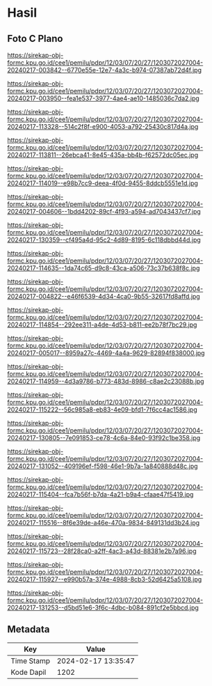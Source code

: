 # Hasil

## Foto C Plano

https://sirekap-obj-formc.kpu.go.id/cee1/pemilu/pdpr/12/03/07/20/27/1203072027004-20240217-003842--6770e55e-12e7-4a3c-b974-07387ab72d4f.jpg

https://sirekap-obj-formc.kpu.go.id/cee1/pemilu/pdpr/12/03/07/20/27/1203072027004-20240217-003950--fea1e537-3977-4ae4-ae10-1485036c7da2.jpg

https://sirekap-obj-formc.kpu.go.id/cee1/pemilu/pdpr/12/03/07/20/27/1203072027004-20240217-113328--514c2f8f-e900-4053-a792-25430c817d4a.jpg

https://sirekap-obj-formc.kpu.go.id/cee1/pemilu/pdpr/12/03/07/20/27/1203072027004-20240217-113811--26ebca41-8e45-435a-bb4b-f62572dc05ec.jpg

https://sirekap-obj-formc.kpu.go.id/cee1/pemilu/pdpr/12/03/07/20/27/1203072027004-20240217-114019--e98b7cc9-deea-4f0d-9455-8ddcb5551e1d.jpg

https://sirekap-obj-formc.kpu.go.id/cee1/pemilu/pdpr/12/03/07/20/27/1203072027004-20240217-004606--1bdd4202-89cf-4f93-a594-ad7043437cf7.jpg

https://sirekap-obj-formc.kpu.go.id/cee1/pemilu/pdpr/12/03/07/20/27/1203072027004-20240217-130359--cf495a4d-95c2-4d89-8195-6c118dbbd44d.jpg

https://sirekap-obj-formc.kpu.go.id/cee1/pemilu/pdpr/12/03/07/20/27/1203072027004-20240217-114635--1da74c65-d9c8-43ca-a506-73c37b638f8c.jpg

https://sirekap-obj-formc.kpu.go.id/cee1/pemilu/pdpr/12/03/07/20/27/1203072027004-20240217-004822--e46f6539-4d34-4ca0-9b55-32617fd8affd.jpg

https://sirekap-obj-formc.kpu.go.id/cee1/pemilu/pdpr/12/03/07/20/27/1203072027004-20240217-114854--292ee311-a4de-4d53-b811-ee2b78f7bc29.jpg

https://sirekap-obj-formc.kpu.go.id/cee1/pemilu/pdpr/12/03/07/20/27/1203072027004-20240217-005017--8959a27c-4469-4a4a-9629-82894f838000.jpg

https://sirekap-obj-formc.kpu.go.id/cee1/pemilu/pdpr/12/03/07/20/27/1203072027004-20240217-114959--4d3a9786-b773-483d-8986-c8ae2c23088b.jpg

https://sirekap-obj-formc.kpu.go.id/cee1/pemilu/pdpr/12/03/07/20/27/1203072027004-20240217-115222--56c985a8-eb83-4e09-bfd1-7f6cc4ac1586.jpg

https://sirekap-obj-formc.kpu.go.id/cee1/pemilu/pdpr/12/03/07/20/27/1203072027004-20240217-130805--7e091853-ce78-4c6a-84e0-93f92c1be358.jpg

https://sirekap-obj-formc.kpu.go.id/cee1/pemilu/pdpr/12/03/07/20/27/1203072027004-20240217-131052--409196ef-f598-46e1-9b7a-1a840888d48c.jpg

https://sirekap-obj-formc.kpu.go.id/cee1/pemilu/pdpr/12/03/07/20/27/1203072027004-20240217-115404--fca7b56f-b7da-4a21-b9a4-cfaae47f5419.jpg

https://sirekap-obj-formc.kpu.go.id/cee1/pemilu/pdpr/12/03/07/20/27/1203072027004-20240217-115516--8f6e39de-a46e-470a-9834-849131dd3b24.jpg

https://sirekap-obj-formc.kpu.go.id/cee1/pemilu/pdpr/12/03/07/20/27/1203072027004-20240217-115723--28f28ca0-a2ff-4ac3-a43d-88381e2b7a96.jpg

https://sirekap-obj-formc.kpu.go.id/cee1/pemilu/pdpr/12/03/07/20/27/1203072027004-20240217-115927--e990b57a-374e-4988-8cb3-52d6425a5108.jpg

https://sirekap-obj-formc.kpu.go.id/cee1/pemilu/pdpr/12/03/07/20/27/1203072027004-20240217-131253--d5bd51e6-3f6c-4dbc-b084-891cf2e5bbcd.jpg


## Metadata

| Key        | Value               |
| ---------- | ------------------- |
| Time Stamp | 2024-02-17 13:35:47 |
| Kode Dapil | 1202                |




